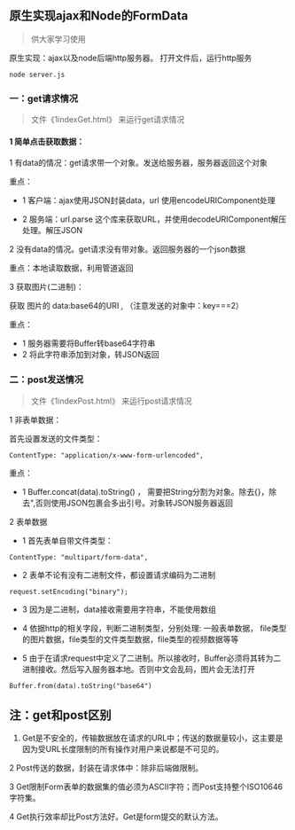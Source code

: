 ## 原生实现ajax和Node的FormData

> 供大家学习使用

原生实现：ajax以及node后端http服务器。 打开文件后，运行http服务

```
node server.js
```

### 一：get请求情况

>  文件《1indexGet.html》 来运行get请求情况

#### 1 简单点击获取数据：

1 有data的情况：get请求带一个对象。发送给服务器，服务器返回这个对象

重点：

- 1 客户端：ajax使用JSON封装data，url 使用encodeURIComponent处理

- 2 服务端：url.parse 这个库来获取URL，并使用decodeURIComponent解压处理。解压JSON

2 没有data的情况。get请求没有带对象。返回服务器的一个json数据

重点：本地读取数据，利用管道返回

3 获取图片(二进制)：

获取 图片的 data:base64的URI , （注意发送的对象中：key===2）

重点：

- 1 服务器需要将Buffer转base64字符串
- 2 将此字符串添加到对象，转JSON返回

### 二：post发送情况

>  文件《1indexPost.html》 来运行post请求情况

1 非表单数据：

首先设置发送的文件类型：

```
ContentType: "application/x-www-form-urlencoded",
```

重点：

- 1 Buffer.concat(data).toString() ， 需要把String分割为对象。除去{}，除去",否则使用JSON包裹会多出引号。对象转JSON服务器返回


2 表单数据

- 1 首先表单自带文件类型：

```
ContentType: "multipart/form-data",
```

- 2 表单不论有没有二进制文件，都设置请求编码为二进制

```
request.setEncoding("binary");
```

- 3 因为是二进制，data接收需要用字符串，不能使用数组

- 4 依据http的相关字段，判断二进制类型，分别处理: 一般表单数据， file类型的图片数据，file类型的文件类型数据，file类型的视频数据等等

- 5 由于在请求request中定义了二进制。所以接收时，Buffer必须将其转为二进制接收。然后写入服务器本地。否则中文会乱码，图片会无法打开

```
Buffer.from(data).toString("base64")
```

## 注：get和post区别

1. Get是不安全的，传输数据放在请求的URL中；传送的数据量较小，这主要是因为受URL长度限制的所有操作对用户来说都是不可见的。

2 Post传送的数据，封装在请求体中：除非后端做限制。

3 Get限制Form表单的数据集的值必须为ASCII字符；而Post支持整个ISO10646字符集。

4  Get执行效率却比Post方法好。Get是form提交的默认方法。




